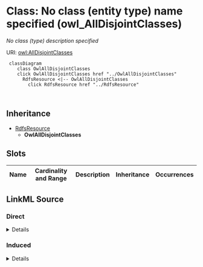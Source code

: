 

# Class: No class (entity type) name specified (owl_AllDisjointClasses)


_No class (type) description specified_







URI: [owl:AllDisjointClasses](http://www.w3.org/2002/07/owl#AllDisjointClasses)






```mermaid
 classDiagram
    class OwlAllDisjointClasses
    click OwlAllDisjointClasses href "../OwlAllDisjointClasses"
      RdfsResource <|-- OwlAllDisjointClasses
        click RdfsResource href "../RdfsResource"
      
      
```





## Inheritance
* [RdfsResource](../classes/RdfsResource.md)
    * **OwlAllDisjointClasses**



## Slots

| Name | Cardinality and Range | Description | Inheritance | Occurrences |
| ---  | --- | --- | --- | --- |














## LinkML Source

<!-- TODO: investigate https://stackoverflow.com/questions/37606292/how-to-create-tabbed-code-blocks-in-mkdocs-or-sphinx -->

### Direct

<details>

```yaml
name: owl_AllDisjointClasses
conforms_to: No schema conformance document specified
description: No class (type) description specified
title: No class (entity type) name specified
from_schema: fio-kg
rank: 1000
is_a: rdfs_Resource
class_uri: owl:AllDisjointClasses

```
</details>

### Induced

<details>

```yaml
name: owl_AllDisjointClasses
conforms_to: No schema conformance document specified
description: No class (type) description specified
title: No class (entity type) name specified
from_schema: fio-kg
rank: 1000
is_a: rdfs_Resource
class_uri: owl:AllDisjointClasses

```
</details>